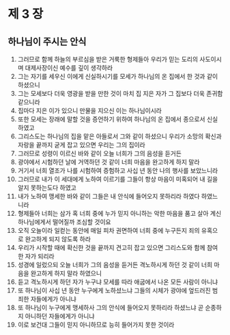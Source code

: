 # 제 3 장

## 하나님이 주시는 안식
1. 그러므로 함께 하늘의 부르심을 받은 거룩한 형제들아 우리가 믿는 도리의 사도이시며 대제사장이신 예수를 깊이 생각하라 
2. 그는 자기를 세우신 이에게 신실하시기를 모세가 하나님의 온 집에서 한 것과 같이 하셨으니 
3. 그는 모세보다 더욱 영광을 받을 만한 것이 마치 집 지은 자가 그 집보다 더욱 존귀함 같으니라 
4. 집마다 지은 이가 있으니 만물을 지으신 이는 하나님이시라 
5. 또한 모세는 장래에 말할 것을 증언하기 위하여 하나님의 온 집에서 종으로서 신실하였고 
6. 그리스도는 하나님의 집을 맡은 아들로서 그와 같이 하셨으니 우리가 소망의 확신과 자랑을 끝까지 굳게 잡고 있으면 우리는 그의 집이라 
7. 그러므로 성령이 이르신 바와 같이 오늘 너희가 그의 음성을 듣거든 
8. 광야에서 시험하던 날에 거역하던 것 같이 너희 마음을 완고하게 하지 말라 
9. 거기서 너희 열조가 나를 시험하여 증험하고 사십 년 동안 나의 행사를 보았느니라 
10. 그러므로 내가 이 세대에게 노하여 이르기를 그들이 항상 마음이 미혹되어 내 길을 알지 못하는도다 하였고 
11. 내가 노하여 맹세한 바와 같이 그들은 내 안식에 들어오지 못하리라 하였다 하였느니라 
12. 형제들아 너희는 삼가 혹 너희 중에 누가 믿지 아니하는 악한 마음을 품고 살아 계신 하나님에게서 떨어질까 조심할 것이요 
13. 오직 오늘이라 일컫는 동안에 매일 피차 권면하여 너희 중에 누구든지 죄의 유혹으로 완고하게 되지 않도록 하라 
14. 우리가 시작할 때에 확신한 것을 끝까지 견고히 잡고 있으면 그리스도와 함께 참여한 자가 되리라 
15. 성경에 일렀으되 오늘 너희가 그의 음성을 듣거든 격노하시게 하던 것 같이 너희 마음을 완고하게 하지 말라 하였으니 
16. 듣고 격노하시게 하던 자가 누구냐 모세를 따라 애굽에서 나온 모든 사람이 아니냐 
17. 또 하나님이 사십 년 동안 누구에게 노하셨느냐 그들의 시체가 광야에 엎드러진 범죄한 자들에게가 아니냐 
18. 또 하나님이 누구에게 맹세하사 그의 안식에 들어오지 못하리라 하셨느냐 곧 순종하지 아니하던 자들에게가 아니냐 
19. 이로 보건대 그들이 믿지 아니하므로 능히 들어가지 못한 것이라



